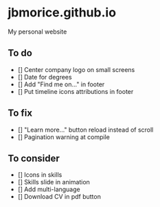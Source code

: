 # jbmorice.github.io
My personal website

## To do
- [] Center company logo on small screens
- [] Date for degrees
- [] Add "Find me on..." in footer
- [] Put timeline icons attributions in footer

## To fix
- [] "Learn more..." button reload instead of scroll
- [] Pagination warning at compile

## To consider
- [] Icons in skills
- [] Skills slide in animation
- [] Add multi-language
- [] Download CV in pdf button